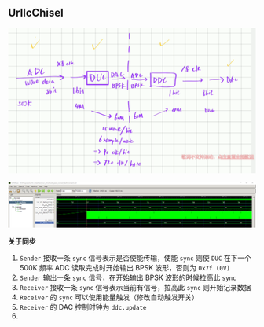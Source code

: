 ## UrllcChisel

![image-20220508210257360](README.assets/image-20220508210257360.png)

![image-20220508210842799](README.assets/image-20220508210842799.png)

**关于同步**

1. `Sender` 接收一条 `sync` 信号表示是否使能传输，使能 `sync` 则使 `DUC` 在下一个 500K 频率 ADC 读取完成时开始输出 BPSK 波形，否则为 `0x7f (0V)`
2. `Sender` 输出一条 `sync` 信号，在开始输出 BPSK 波形的时候拉高此 `sync`
3. `Receiver` 接收一条 `sync` 信号表示当前有信号，拉高此 `sync` 则开始记录数据
4. `Receiver` 的 `sync` 可以使用能量触发（修改自动触发开关）
5. `Receiver` 的 DAC 控制时钟为 `ddc.update`
6. 